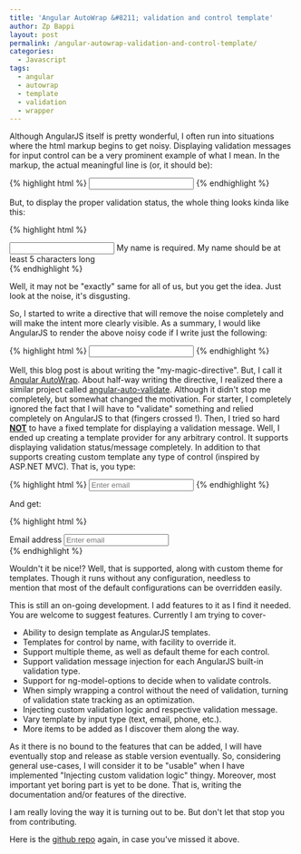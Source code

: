```yaml
---
title: 'Angular AutoWrap &#8211; validation and control template'
author: Zp Bappi
layout: post
permalink: /angular-autowrap-validation-and-control-template/
categories:
  - Javascript
tags:
  - angular
  - autowrap
  - template
  - validation
  - wrapper
---
```

Although AngularJS itself is pretty wonderful, I often run into situations where the html markup begins to get noisy. Displaying validation messages for input control can be a very prominent example of what I mean. In the markup, the actual meaningful line is (or, it should be):

{% highlight html %}
<input type="text" name="myName" data-ng-model="model.myName" data-required data-ng-minlength="5" />
{% endhighlight %}

But, to display the proper validation status, the whole thing looks kinda like this:

{% highlight html %}
<div class="wrapper" data-ng-class="{'error': hasAnyError() && isDirty(), 'success': !hasAnyError() && isDirty()}">
	<input type="text" name="myName" data-ng-model="model.myName" data-required data-ng-minlength="5" />
	<span class="errorMessage" data-ng-show="hasRequiredError()">My name is required.</span>
	<span class="errorMessage" data-ng-show="hasMinLengthError()">My name should be at least 5 characters long</span>
</div>
{% endhighlight %}

Well, it may not be "exactly" same for all of us, but you get the idea. Just look at the noise, it's disgusting.

So, I started to write a directive that will remove the noise completely and will make the intent more clearly visible. As a summary, I would like AngularJS to render the above noisy code if I write just the following:

{% highlight html %}
<input type="text" name="myName" data-ng-model="model.myName" data-required data-ng-minlength="5" my-magic-directive />
{% endhighlight %}

Well, this blog post is about writing the "my-magic-directive". But, I call it [Angular AutoWrap][1]. About half-way writing the directive, I realized there a similar project called [angular-auto-validate](https://github.com/jonsamwell/angular-auto-validate). Although it didn't stop me completely, but somewhat changed the motivation. For starter, I completely ignored the fact that I will have to "validate" something and relied completely on AngularJS to that (fingers crossed !). Then, I tried so hard <span style="text-decoration: underline;">**NOT**</span> to have a fixed template for displaying a validation message. Well, I ended up creating a template provider for any arbitrary control. It supports displaying validation status/message completely. In addition to that supports creating custom template any type of control (inspired by ASP.NET MVC). That is, you type:

{% highlight html %}
<input type="email"
name="myEmail"
id="my-email"
placeholder="Enter email"
my-magic-directive
my-magic-label="Email address"
/>
{% endhighlight %}

And get:

{% highlight html %}
<div class="form-group">
	<label for="my-email">Email address</label>
	<input type="email" name="myEmail" class="form-control" id="my-email" placeholder="Enter email">
</div>
{% endhighlight %}

Wouldn't it be nice!? Well, that is supported, along with custom theme for templates. Though it runs without any configuration, needless to mention that most of the default configurations can be overridden easily.

This is still an on-going development. I add features to it as I find it needed. You are welcome to suggest features. Currently I am trying to cover-

  * Ability to design template as AngularJS templates.
  * Templates for control by name, with facility to override it.
  * Support multiple theme, as well as default theme for each control.
  * Support validation message injection for each AngularJS built-in validation type.
  * Support for ng-model-options to decide when to validate controls.
  * When simply wrapping a control without the need of validation, turning of validation state tracking as an optimization.
  * Injecting custom validation logic and respective validation message.
  * Vary template by input type (text, email, phone, etc.).
  * More items to be added as I discover them along the way.

As it there is no bound to the features that can be added, I will have eventually stop and release as stable version eventually. So, considering general use-cases, I will consider it to be "usable" when I have implemented "Injecting custom validation logic" thingy. Moreover, most important yet boring part is yet to be done. That is, writing the documentation and/or features of the directive.

I am really loving the way it is turning out to be. But don't let that stop you from contributing.

Here is the [github repo][1] again, in case you've missed it above.

 [1]: https://github.com/zpbappi/angular-autowrap
